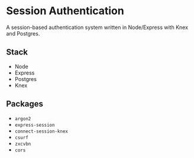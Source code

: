 # Session Authentication

A session-based authentication system written in Node/Express with Knex and Postgres.

## Stack

- Node
- Express
- Postgres
- Knex

## Packages

- `argon2`
- `express-session`
- `connect-session-knex`
- `csurf`
- `zxcvbn`
- `cors`
